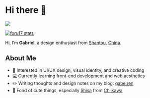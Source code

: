 # Hi there 👋  
![](https://komarev.com/ghpvc/?username=Gabe-Xu&color=blue&style=flat-square)

[![foru17 stats](https://github-readme-stats.vercel.app/api?username=Gabe-Xu&theme=dark&show_icons=true)](https://github.com/foru17)

Hi, I’m **Gabriel**, a design enthusiast from [Shantou](https://en.wikipedia.org/wiki/Shantou), [China](https://en.wikipedia.org/wiki/China).

## About Me

- 🎨 Interested in UI/UX design, visual identity, and creative coding  
- 💻 Currently learning front-end development and web aesthetics  
- ✏️ Writing thoughts and design notes on my blog: [gabe.ren](https://gabe.ren)  
- 💛 Fond of cute things, especially [Shisa](https://chiikawa.fandom.com/wiki/Shisa) from [Chiikawa](https://en.wikipedia.org/wiki/Chiikawa)
